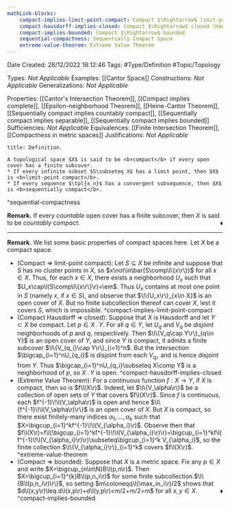 ```yaml
---
mathLink-blocks:
    compact-implies-limit-point-compact: Compact $\Rightarrow$ limit-point compact
    compact-hausdorff-implies-closed: Compact $\Rightarrow$ closed (Hausdorff)
    compact-implies-bounded: Compact $\Rightarrow$ bounded
    sequential-compactness: Sequentially Compact Space
    extreme-value-theorem: Extreme Value Theorem
---
```


<div class="topSpace"></div>

Date Created: 28/12/2022 18:12:46
Tags: #Type/Definition #Topic/Topology

Types: <i>Not Applicable</i>
Examples: [[Cantor Space]]
Constructions: <i>Not Applicable</i>
Generalizations: <i>Not Applicable</i>

Properties: [[Cantor's Intersection Theorem]], [[Compact implies complete]], [[Epsilon-neighborhood Theorem]], [[Heine-Cantor Theorem]], [[Sequentially compact implies countably compact]], [[Sequentially compact implies separable]], [[Sequentially compact implies bounded]]
Sufficiencies: <i>Not Applicable</i>
Equivalences: [[Finite Intersection Theorem]], [[Compactness in metric spaces]]
Justifications: <i>Not Applicable</i>

``` ad-Definition
title: Definition.

A topological space $X$ is said to be <b>compact</b> if every open cover has a finite subcover.
* If every infinite subset $S\subseteq X$ has a limit point, then $X$ is <b>limit-point compact</b>.
* If every sequence $\tpl{x_n}$ has a convergent subsequence, then $X$ is <b>sequentially compact</b>.

```
^sequential-compactness

<b>Remark.</b> If every <i>countable</i> open cover has a finite subcover, then $X$ is said to be <i>countably compact</i>.<span style="float:right;">$\blacklozenge$</span>

---

<b>Remark.</b> We list some basic properties of compact spaces here. Let $X$ be a compact space.
* (Compact $\Rightarrow$ limit-point compact): Let $S\subseteq X$ be infinite and suppose that $S$ has no cluster points in $X$, so $x\not\in\bar{S\comp\l\{x\r\}}$ for all $x\in X$. Thus, for each $x\in X$, there exists a neighborhood $U_x$ such that $U_x\cap\l(S\comp\l\{x\r\}\r)=\em$. Thus $U_x$ contains at most one point in $S$ (namely $x$, if $x\in S$), and observe that $\l\{U_x\r\}_{x\in X}$ is an open cover of $X$. But no finite subcollection thereof can cover $X$, lest it covers $S$, which is impossible.
^compact-implies-limit-point-compact
* (Compact Hausdorff $\Rightarrow$ closed): Suppose that $X$ is Hausdorff and let $Y\subset X$ be compact. Let $p\in X\comp Y$. For all $q\in Y$, let $U_q$ and $V_q$ be <i>disjoint</i> neighborhoods of $p$ and $q$, respectively. Then $\l\{V_q\cap Y\r\}_{q\in Y}$ is an open cover of $Y$, and since $Y$ is compact, it admits a finite subcover $\l\{V_{q_i}\cap Y\r\}_{i=1}^n$. But the intersection $\bigcap_{i=1}^nU_{q_i}$ is disjoint from each $V_{q_i}$, and is hence disjoint from $Y$. Thus $\bigcap_{i=1}^nU_{q_i}\subseteq X\comp Y$ is a neighborhood of $p$, so $X\comp Y$ is open.
^compact-hausdorff-implies-closed
* (Extreme Value Theorem): For a continuous function $f:X\to Y$, if $X$ is compact, then so is $f\l(X\r)$. Indeed, let $\l\{V_\alpha\r\}$ be a collection of open sets of $Y$ that covers $f\l(X\r)$. Since $f$ is continuous, each $f^{-1}\!\l(V_\alpha\r)$ is open and hence $\l\{f^{-1}\!\l(V_\alpha\r)\r\}$ is an open cover of $X$. But $X$ is compact, so there exist finitely-many indices $\alpha_1,\dots,\alpha_k$ such that $X=\bigcup_{i=1}^kf^{-1}\!\l(V_{\alpha_i}\r)$. Observe then that $f\l(X\r)=f\l(\bigcup_{i=1}^kf^{-1}\!\l(V_{\alpha_i}\r)\r)=\bigcup_{i=1}^kf\l(f^{-1}\!\l(V_{\alpha_i}\r)\r)\subseteq\bigcup_{i=1}^k V_{\alpha_i}$, so the finite collection $\l\{V_{\alpha_i}\r\}_{i=1}^k$ covers $f\l(X\r)$.
^extreme-value-theorem
* (Compact $\Rightarrow$ bounded): Suppose that $X$ is a metric space. Fix any $p\in X$ and write $X=\bigcup_{n\in\N}B\l(p,n\r)$. Then $X=\bigcup_{i=1}^{k}B\l(p,n_i\r)$ for some finite subcollection $\l\{B\l(p,n_i\r)\r\}$, so setting $m\coloneqq\l(\max_in_i\r)/2$ shows that $d\l(x,y\r)\leq d\l(x,p\r)+d\l(y,p\r)<m/2+m/2=m$ for all $x,y\in X$.<span style="float:right;">$\blacklozenge$</span>
^compact-implies-bounded
